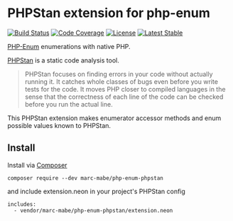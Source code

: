 # PHPStan extension for php-enum
[![Build Status](https://github.com/marc-mabe/php-enum-phpstan/workflows/Test/badge.svg?branch=master)](https://github.com/marc-mabe/php-enum-phpstan/actions?query=workflow%3ATests%20branch%3Amaster)
[![Code Coverage](https://codecov.io/github/marc-mabe/php-enum-phpstan/coverage.svg?branch=master)](https://codecov.io/gh/marc-mabe/php-enum-phpstan/branch/master/)
[![License](https://poser.pugx.org/marc-mabe/php-enum-phpstan/license)](https://github.com/marc-mabe/php-enum-phpstan/blob/master/LICENSE.txt)
[![Latest Stable](https://img.shields.io/packagist/v/marc-mabe/php-enum-phpstan)](https://packagist.org/packages/marc-mabe/php-enum-phpstan)

[PHP-Enum](https://github.com/marc-mabe/php-enum) enumerations with native PHP.

[PHPStan](https://phpstan.org/) is a static code analysis tool.

> PHPStan focuses on finding errors in your code without actually running it.
> It catches whole classes of bugs even before you write tests for the code.
> It moves PHP closer to compiled languages in the sense that the correctness
> of each line of the code can be checked before you run the actual line.  

This PHPStan extension makes enumerator accessor methods and enum possible values known to PHPStan.

## Install

Install via [Composer](https://getcomposer.org)

```
composer require --dev marc-mabe/php-enum-phpstan
```

and include extension.neon in your project's PHPStan config

```
includes:
  - vendor/marc-mabe/php-enum-phpstan/extension.neon
```
